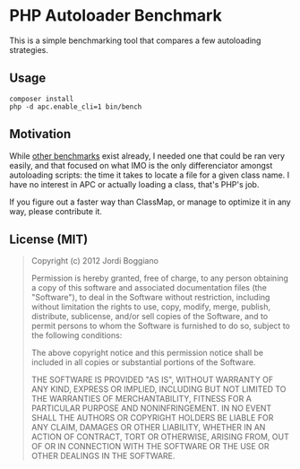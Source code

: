 # PHP Autoloader Benchmark

This is a simple benchmarking tool that compares a few autoloading strategies.

## Usage

    composer install
    php -d apc.enable_cli=1 bin/bench

## Motivation

While [other benchmarks](http://mwop.net/blog/245-Autoloading-Benchmarks.html)
exist already, I needed one that could be ran very easily, and that focused on
what IMO is the only differenciator amongst autoloading scripts: the time it takes
to locate a file for a given class name. I have no interest in APC or actually
loading a class, that's PHP's job.

If you figure out a faster way than ClassMap, or manage to optimize it in
any way, please contribute it.

## License (MIT)

> Copyright (c) 2012 Jordi Boggiano
>
> Permission is hereby granted, free of charge, to any person obtaining a copy
> of this software and associated documentation files (the "Software"), to deal
> in the Software without restriction, including without limitation the rights
> to use, copy, modify, merge, publish, distribute, sublicense, and/or sell
> copies of the Software, and to permit persons to whom the Software is furnished
> to do so, subject to the following conditions:
>
> The above copyright notice and this permission notice shall be included in all
> copies or substantial portions of the Software.
>
> THE SOFTWARE IS PROVIDED "AS IS", WITHOUT WARRANTY OF ANY KIND, EXPRESS OR
> IMPLIED, INCLUDING BUT NOT LIMITED TO THE WARRANTIES OF MERCHANTABILITY,
> FITNESS FOR A PARTICULAR PURPOSE AND NONINFRINGEMENT. IN NO EVENT SHALL THE
> AUTHORS OR COPYRIGHT HOLDERS BE LIABLE FOR ANY CLAIM, DAMAGES OR OTHER
> LIABILITY, WHETHER IN AN ACTION OF CONTRACT, TORT OR OTHERWISE, ARISING FROM,
> OUT OF OR IN CONNECTION WITH THE SOFTWARE OR THE USE OR OTHER DEALINGS IN
> THE SOFTWARE.
